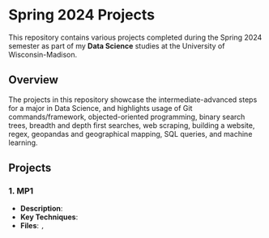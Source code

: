 # Spring 2024 Projects

This repository contains various projects completed during the Spring 2024 semester as part of my **Data Science** studies at the University of Wisconsin-Madison.

## Overview

The projects in this repository showcase the intermediate-advanced steps for a major in Data Science, and highlights usage of Git commands/framework, objected-oriented programming, binary search trees, breadth and depth first searches, web scraping, building a website, regex, geopandas and geographical mapping, SQL queries, and machine learning. 

## Projects

### 1. MP1
- **Description**: 
- **Key Techniques**: 
- **Files**: ``, ``

